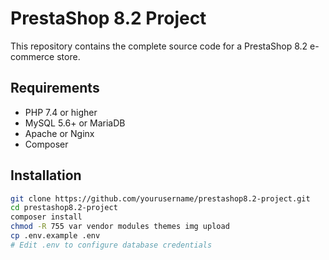 # PrestaShop 8.2 Project

This repository contains the complete source code for a PrestaShop 8.2 e-commerce store.

## Requirements

- PHP 7.4 or higher  
- MySQL 5.6+ or MariaDB  
- Apache or Nginx  
- Composer  

## Installation

```bash
git clone https://github.com/yourusername/prestashop8.2-project.git
cd prestashop8.2-project
composer install
chmod -R 755 var vendor modules themes img upload
cp .env.example .env
# Edit .env to configure database credentials
